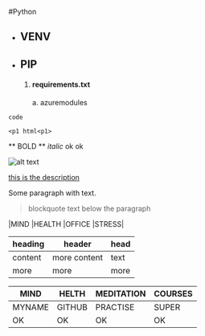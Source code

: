 #Python
- ## VENV
- ## PIP
    1. #### requirements.txt
        a. azuremodules
        
        
        
 `code`
 
``` <p1 html<p1> ```

** BOLD ** *italic* ok ok

![alt text](http://picsum.photos/200/200)



[this is the description](http://www.github.com)



Some paragraph with text.
> blockquote text below the paragraph


|MIND |HEALTH  |OFFICE  |STRESS|

| heading | header | head |
| --- | --- | --- |
| content | more content | text |
| more | more | more |

| MIND | HELTH | MEDITATION | COURSES|
| ----| ----| -----| ----|
| MYNAME | GITHUB | PRACTISE | SUPER |
| OK | OK | OK | OK|
